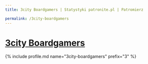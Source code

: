 ```yaml
---
title: 3city Boardgamers | Statystyki patronite.pl | Patromierz

permalink: /3city-boardgamers
---
```


# [3city Boardgamers](https://patronite.pl/3city-boardgamers)

{% include profile.md name="3city-boardgamers" prefix="3" %}
